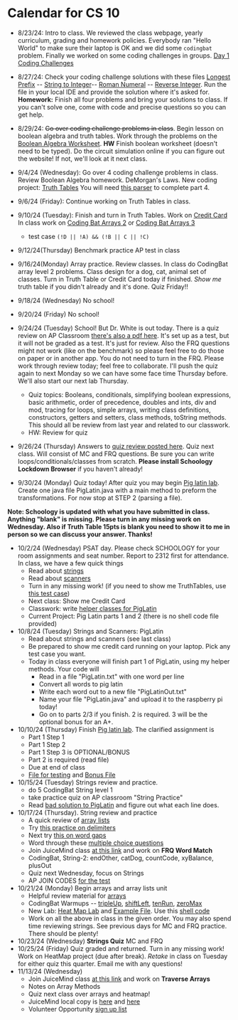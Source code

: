 # Calendar for CS 10


- 8/23/24: Intro to class. We reviewed the class webpage, yearly curriculum, grading and homework policies. Everybody ran "Hello World" to make sure their laptop is OK and we did some `codingbat` problem. Finally we worked on some coding challenges in groups. [Day 1 Coding Challenges](day01.md)

- 8/27/24: Check your coding challenge solutions with these files [Longest Prefix](../code/LongestPrefix.java) -- [String to Integer](../code/AtoIProblem.java)-- [Roman Numeral](../code/RomanToInt.java) -- [Reverse Integer](../code/ReverseInt.java). Run the file in your local IDE and provide the solution where it's asked for.
  **Homework:** Finish all four problems and bring your solutions to class. If you can't solve one, come with code and precise questions so you can get help.

- 8/29/24: ~~Go over coding challenge problems in class~~. Begin lesson on boolean algebra and truth tables. Work through the problems on the [Boolean Algebra Worksheet](./boolean.pdf). **HW** Finish boolean worksheet (doesn't need to be typed). Do the circuit simulation online if you can figure out the website! If not, we'll look at it next class.

- 9/4/24 (Wednesday): Go over 4 coding challenge problems in class. Review Boolean Algebra homework. DeMorgan's Laws. New coding project: [Truth Tables](../AP_shared/truth-tables.md) You will need [this parser](../code/BooleanExpressionParser.java) to complete part 4.

- 9/6/24 (Friday): Continue working on Truth Tables in class.

- 9/10/24 (Tuesday): Finish and turn in Truth Tables. Work on [Credit Card](../AP_shared/Credit_Card_Validation.pdf) In class work on [Coding Bat Arrays 2](https://codingbat.com/java/Array-2) or [Coding Bat Arrays 3](https://codingbat.com/java/Array-2)
  - test case `(!D || !A) && (!B || C || !C)`
- 9/12/24(Thursday) Benchmark practice AP test in class
- 9/16/24(Monday) Array practice. Review classes. In class do CodingBat array level 2 problems. Class design for a dog, cat, animal set of classes. Turn in Truth Table or Credit Card today if finished. *Show me* truth table if you didn't already and it's done. Quiz Friday!!
- 9/18/24 (Wednesday) No school!
- 9/20/24 (Friday) No school!
- 9/24/24 (Tuesday) School! But Dr. White is out today. There is a quiz review on AP Classroom [there's also a pdf here](../AP_shared/Quiz_Review_1.pdf). It's set up as a test, but it will not be graded as a test. It's just for review. Also the FRQ questions might not work (like on the benchmark) so please feel free to do those on paper or in another app. You do not need to turn in the FRQ. Please work through review today; feel free to collaborate. I'll push the quiz again to next Monday so we can have some face time Thursday before. We'll also start our next lab Thursday.
    - Quiz topics: Booleans, conditionals, simplifying boolean expressions, basic arithmetic, order of precedence, doubles and ints, div and mod, tracing for loops, simple arrays, writing class definitions, constructors, getters and setters, class methods, toString methods. This should all be review from last year and related to our classwork.
    - HW: Review for quiz
- 9/26/24 (Thursday) Answers to [quiz review posted here](../AP_shared/Review_1_key.pdf). Quiz next class. Will consist of MC and FRQ questions. Be sure you can write loops/conditionals/classes from scratch.
**Please install Schoology Lockdown Browser** if you haven't already!
- 9/30/24 (Monday) Quiz today! After quiz you may begin [Pig latin lab](../AP_shared/PigLatin-2024.pdf). Create one java file PigLatin.java with a main method to preform the transformations. For now stop at STEP 2 (parsing a file).

**Note: Schoology is updated with what you have submitted in class. Anything "blank" is missing. Please turn in any missing work on Wednesday. Also if Truth Table 15pts is blank you need to show it to me in person so we can discuss your answer. Thanks!**

- 10/2/24 (Wednesday) PSAT day. Please check SCHOOLOGY for your room assignments and seat number. Report to 2312 first for attendance. In class, we have a few quick things
	- Read about [strings](../AP_shared/strings.md)
	- Read about [scanners](../AP_shared/scanners.md)
	- Turn in any missing work! (if you need to show me TruthTables, use [this test case](../AP_shared/true-check.md))
	- Next class: Show me Credit Card
	- Classwork: write [helper classes for PigLatin](../AP_shared/pig-helper.md)
	- Current Project: Pig Latin parts 1 and 2 (there is no shell code file provided)
- 10/8/24 (Tuesday) Strings and Scanners: PigLatin
	- Read about strings and scanners (see last class)
	- Be prepared to show me credit card running on your laptop. Pick any test case you want.
	- Today in class everyone will finish part 1 of PigLatin, using my helper methods. Your code will
		- Read in a file "PigLatin.txt" with one word per line
		- Convert all words to pig latin
		- Write each word out to a new file "PigLatinOut.txt"
		- Name your file "PigLatin.java" and upload it to the raspberry pi today!
		- Go on to parts 2/3 if you finish. 2 is required. 3 will be the optional bonus for an A+.
- 10/10/24 (Thursday) Finish [Pig latin lab](../AP_shared/PigLatin-2024.pdf). The clarified assignment is
	- Part 1 Step 1
	- Part 1 Step 2
	- Part 1 Step 3 is OPTIONAL/BONUS
	- Part 2 is required (read file)
	- Due at end of class
	- [File for testing](../AP_shared/PigLatin.txt) and [Bonus File](../AP_shared/PigLatinBonus.txt)
- 10/15/24 (Tuesday) Strings review and practice.
	- do 5 CodingBat String level 1
	- take practice quiz on AP classroom "String Practice"
	- Read [bad solution to PigLatin](../AP_shared/badpig.md) and figure out what each line does.
- 10/17/24 (Thursday). String review and practice
	- A quick review of [array lists](../AP_shared/ArrayListReview.md)
	- Try [this practice on delimiters](https://runestone.academy/ns/books/published/csawesome/Unit7-ArrayList/2019delimitersQ3a.html)
	- Next try [this on word gaps](https://runestone.academy/ns/books/published/csawesome/Unit7-ArrayList/2016freeresponseQ4A.html)
	- Word through these [multiple choice questions](https://runestone.academy/ns/books/published/csawesome/Unit2-Using-Objects/Exercises.html)
	- Join JuiceMind class [at this link](https://play.juicemind.com/joinTeam/AlmsaQ9ynDpIwIgwhGuM) and work on **FRQ Word Match**
	- CodingBat, String-2: endOther, catDog, countCode, xyBalance, plusOut
	- Quiz next Wednesday, focus on Strings
	- AP JOIN CODES [for the test](../AP_shared/apcodes.md)
- 10/21/24 (Monday) Begin arrays and array lists unit
  - Helpful review material for [arrays](../AP_shared/Unit_2/Array_Basics_Labs/Array_Review_Notes.docx)
  - CodingBat Warmups -- [tripleUp](https://codingbat.com/prob/p137874), [shiftLeft](https://codingbat.com/prob/p105031), [tenRun](https://codingbat.com/prob/p199484), [zeroMax](https://codingbat.com/prob/p187050)
  - New Lab: [Heat Map Lab](../AP_shared/Unit_2/Heat_Map/Heat_Map.pdf) and [Example File](../AP_shared/Unit_2/Heat_Map/Dispersion_Example.pdf). Use this [shell code](../AP_shared/Unit_2/Heat_Map/HeatMap.java)
  - Work on all the above in class in the given order. You may also spend time reviewing strings. See previous days for MC and FRQ practice. There should be plenty!
- 10/23/24 (Wednesday) **Strings Quiz** MC and FRQ
- 10/25/24 (Friday) Quiz graded and returned. Turn in any missing work! Work on HeatMap project (due after break). *Retake* in class on Tuesday for either quiz this quarter. Email me with any questions!
- 11/13/24 (Wednesday)
  - Join JuiceMind class [at this link](https://play.juicemind.com/joinTeam/AlmsaQ9ynDpIwIgwhGuM) and work on **Traverse Arrays**
  - Notes on Array Methods
  - Quiz next class over arrays and heatmap!
  - JuiceMind local copy is [here](../AP_shared/array-juice.txt) and [here](../AP_shared/ArrayMain.java)
  - Volunteer Opportunity [sign up list](../AP_shared/volunteer.md)